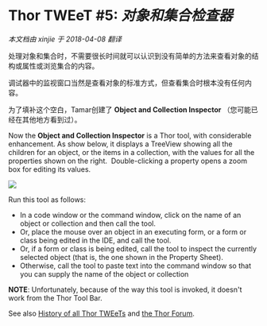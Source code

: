﻿Thor TWEeT #5: _对象和集合检查器_
===
_本文档由 xinjie 于 2018-04-08 翻译_

处理对象和集合时，不需要很长时间就可以认识到没有简单的方法来查看对象的结构或属性或浏览集合的内容。

调试器中的监视窗口当然是查看对象的标准方式，但查看集合时根本没有任何内容。

为了填补这个空白，Tamar创建了 **Object and Collection Inspector** （您可能已经在其他地方看到过）。

Now the **Object and Collection Inspector** is a Thor tool, with considerable enhancement. As show below, it displays a TreeView showing all the children for an object, or the items in a collection, with the values for all the properties shown on the right.  Double-clicking a property opens a zoom box for editing its values.

![](Images/Tweet5a.png)

Run this tool as follows:

*   In a code window or the command window, click on the name of an object or collection and then call the tool.
*   Or, place the mouse over an object in an executing form, or a form or class being edited in the IDE, and call the tool.
*   Or, if a form or class is being edited, call the tool to inspect the currently selected object (that is, the one shown in the Property Sheet).
*   Otherwise, call the tool to paste text into the command window so that you can supply the name of the object or collection

**NOTE**: Unfortunately, because of the way this tool is invoked, it doesn't work from the Thor Tool Bar.

See also [History of all Thor TWEeTs](../TWEeTs.md) and [the Thor Forum](https://groups.google.com/forum/?fromgroups#!forum/FoxProThor).
